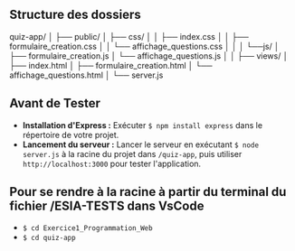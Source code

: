 ## Structure des dossiers

quiz-app/
│
├── public/
│ ├── css/
│ │ ├── index.css
│ │ ├── formulaire_creation.css
│ │ └── affichage_questions.css
│ │
│ └──js/
│   ├── formulaire_creation.js
│   └── affichage_questions.js
│
│
├── views/
│ ├── index.html
│ ├── formulaire_creation.html
│ └── affichage_questions.html
│
└── server.js

## Avant de Tester

- **Installation d'Express :** Exécuter `$ npm install express` dans le répertoire de votre projet.
- **Lancement du serveur :** Lancer le serveur en exécutant `$ node server.js` à la racine du projet dans `/quiz-app`, puis utiliser `http://localhost:3000` pour tester l'application.

## Pour se rendre à la racine à partir du terminal du fichier /ESIA-TESTS dans VsCode

- `$ cd Exercice1_Programmation_Web`
- `$ cd quiz-app`